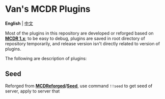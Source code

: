 # Van's MCDR Plugins

**English** | [中文](README_CN.md)  

Most of the plugins in this repository are developed or reforged based on [**MCDR 1.x**](https://github.com/Fallen-Breath/MCDReforged); to be easy to debug, plugins are saved in root directory of repository temporarily, and release version isn't directly related to version of plugins.  

The following are description of plugins:  

## Seed

Reforged from **[MCDReforged](https://github.com/MCDReforged)/[Seed](https://github.com/MCDReforged/Seed)**, use command `!!seed` to get seed of server, apply to server that 
